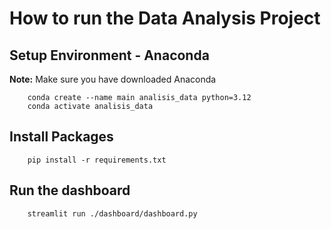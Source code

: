 # How to run the Data Analysis Project

## Setup Environment - Anaconda
**Note:** Make sure you have downloaded Anaconda
```
    conda create --name main analisis_data python=3.12
    conda activate analisis_data
```

## Install Packages
```
    pip install -r requirements.txt
```

## Run the dashboard
```
    streamlit run ./dashboard/dashboard.py
```
